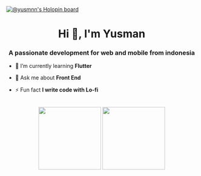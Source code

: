 
[![@yusmnn's Holopin board](https://holopin.io/api/user/board?user=yusmnn)](https://holopin.io/@yusmnn)

<h1 align="center">Hi 👋, I'm Yusman</h1>
<h3 align="center">A passionate development for web and mobile from indonesia</h3>

- 🌱 I’m currently learning **Flutter**

- 💬 Ask me about **Front End**

- ⚡ Fun fact **I write code with Lo-fi**

<br>
<div align="center">
  <img height="165em" src="https://github-readme-stats.vercel.app/api?username=yusmnn&show_icons=true&theme=github_dark&include_all_commits=true&count_private=true"/>
  <img height="165em" src="https://github-readme-stats.vercel.app/api/top-langs/?username=yusmnn&layout=compact&langs_count=7&theme=github_dark"/>
</div>
